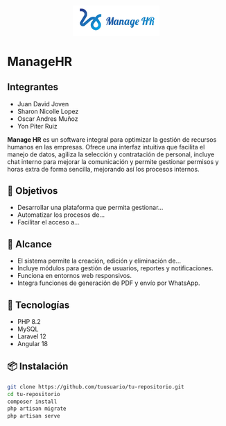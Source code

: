 <p align="center">
  <img src="./fronted/src/assets/logoMHR.png" alt="Logo del Proyecto" width="200"/>
</p>

# ManageHR
## Integrantes
- Juan David Joven
- Sharon Nicolle Lopez
- Oscar Andres Muñoz
- Yon Piter Ruiz

**Manage HR** es un software integral para optimizar la gestión de recursos humanos en las empresas. Ofrece una interfaz intuitiva que facilita el manejo de datos, agiliza la selección y contratación de personal, incluye chat interno para mejorar la comunicación y permite gestionar permisos y horas extra de forma sencilla, mejorando así los procesos internos.


## 🎯 Objetivos

- Desarrollar una plataforma que permita gestionar...
- Automatizar los procesos de...
- Facilitar el acceso a...

## 📌 Alcance

- El sistema permite la creación, edición y eliminación de...
- Incluye módulos para gestión de usuarios, reportes y notificaciones.
- Funciona en entornos web responsivos.
- Integra funciones de generación de PDF y envío por WhatsApp.

## 🚀 Tecnologías

- PHP 8.2
- MySQL
- Laravel 12
- Angular 18

## 📦 Instalación

```bash
git clone https://github.com/tuusuario/tu-repositorio.git
cd tu-repositorio
composer install
php artisan migrate
php artisan serve
